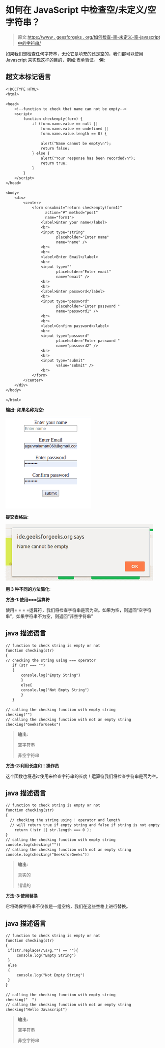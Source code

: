 # 如何在 JavaScript 中检查空/未定义/空字符串？

> 原文:[https://www . geesforgeks . org/如何检查-空-未定义-空-javascript 中的字符串/](https://www.geeksforgeeks.org/how-to-check-empty-undefined-null-string-in-javascript/)

如果我们想检查任何字符串，无论它是填充的还是空的，我们都可以使用 Javascript 来实现这样的目的，例如:表单验证。
**例:**

## 超文本标记语言

```
<!DOCTYPE HTML>
<html>

<head>
    <!--function to check that name can not be empty-->
    <script>
        function checkempty(form) {
            if (form.name.value == null ||
                form.name.value == undefined ||
                form.name.value.length == 0) {

                alert("Name cannot be empty\n");
                return false;
            } else {
                alert("Your response has been recorded\n");
                return true;
            }
        }
    </script>
</head>

<body>
    <div>
        <center>
            <form onsubmit="return checkempty(form1)"
                  action="#" method="post"
                  name="form1">
                <label>Enter your name</label>
                <br>
                <input type="string"
                       placeholder="Enter name"
                       name="name" />
                <br>
                <br>
                <label>Enter Email</label>
                <br>
                <input type=""
                       placeholder="Enter email"
                       name="email" />
                <br>
                <br>
                <label>Enter password</label>
                <br>
                <input type="password"
                       placeholder="Enter password "
                       name="password1" />
                <br>
                <br>
                <label>Confirm password</label>
                <br>
                <input type="password"
                       placeholder="Enter password "
                       name="password2" />
                <br>
                <br>
                <input type="submit"
                       value="submit" />
                <br>
            </form>
        </center>
    </div>
</body>

</html>
```

**输出:**
**如果名称为空:**

![](img/9b9f103e1e17a23601260a6a4202f395.png)

**提交表格后:**

![](img/36e8006b1d78fa8b8db51ffb045f2e36.png)

**用 3 种不同的方法简化:**

**方法-1:使用===运算符**

使用= = = =运算符，我们将检查字符串是否为空。如果为空，则返回“空字符串”，如果字符串不为空，则返回“非空字符串”

## java 描述语言

```
// function to check string is empty or not
function checking(str)
{
// checking the string using === operator
   if (str === "")
   {
       console.log("Empty String")
       }
       else{
       console.log("Not Empty String")
       }
   }

// calling the checking function with empty string
checking("")
// calling the checking function with not an empty string
checking("GeeksforGeeks")
```

> **输出:**
> 
> 空字符串
> 
> 非空字符串

**方法-2:利用长度和！操作员**

这个函数也将通过使用来检查字符串的长度！运算符我们将检查字符串是否为空。

## java 描述语言

```
// function to check string is empty or not
function checking(str)
{
  // checking the string using ! operator and length
  // will return true if empty string and false if string is not empty
    return (!str || str.length === 0 );
}
// calling the checking function with empty string
console.log(checking(""))
// calling the checking function with not an empty string
console.log(checking("GeeksforGeeks"))
```

> **输出:**
> 
> 真实的
> 
> 错误的

**方法-3:使用替换**

它将确保字符串不仅仅是一组空格，我们在这些空格上进行替换。

## java 描述语言

```
// function to check string is empty or not
function checking(str)
{
 if(str.replace(/\s/g,"") == ""){
     console.log("Empty String")
 }
 else
 {
     console.log("Not Empty String")
 }
}

// calling the checking function with empty string
checking("  ")
// calling the checking function with not an empty string
checking("Hello Javascript")
```

> **输出:**
> 
> 空字符串
> 
> 非空字符串